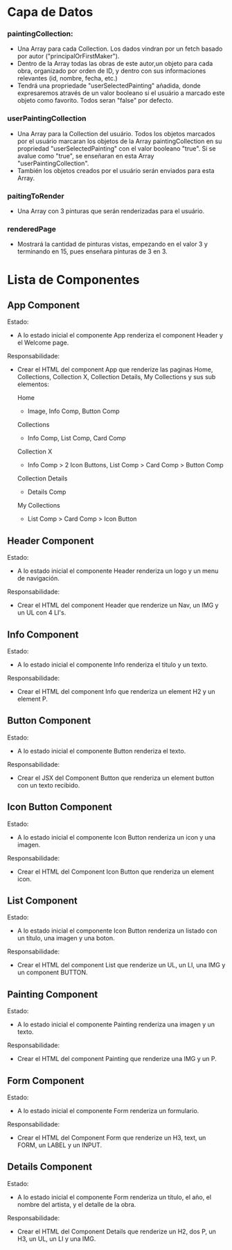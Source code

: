 # Capa de Datos

### paintingCollection:

- Una Array para cada Collection. Los dados vindran por un fetch basado por autor ("principalOrFirstMaker").
- Dentro de la Array todas las obras de este autor,un objeto para cada obra, organizado por orden de ID, y dentro con sus informaciones relevantes (id, nombre, fecha, etc.)
- Tendrá una propriedade "userSelectedPainting" añadida, donde expresaremos através de un valor booleano si el usuário a marcado este objeto como favorito. Todos seran "false" por defecto.

### userPaintingCollection

- Una Array para la Collection del usuário. Todos los objetos marcados por el usuário marcaran los objetos de la Array paintingCollection en su propriedad "userSelectedPainting" con el valor booleano "true". Si se avalue como "true", se enseñaran en esta Array "userPaintingCollection".
- También los objetos creados por el usuário serán enviados para esta Array.

### paitingToRender

- Una Array con 3 pinturas que serán renderizadas para el usuário.

### renderedPage

- Mostrará la cantidad de pinturas vistas, empezando en el valor 3 y terminando en 15, pues enseñara pinturas de 3 en 3.

# Lista de Componentes

## App Component

Estado:

- A lo estado inicial el componente App renderiza el component Header y el Welcome page.

Responsabilidade:

- Crear el HTML del component App que renderize las paginas Home, Collections, Collection X, Collection Details, My Collections y sus sub elementos:

  Home

  - Image, Info Comp, Button Comp

  Collections

  - Info Comp, List Comp, Card Comp

  Collection X

  - Info Comp > 2 Icon Buttons, List Comp > Card Comp > Button Comp

  Collection Details

  - Details Comp

  My Collections

  - List Comp > Card Comp > Icon Button

## Header Component

Estado:

- A lo estado inicial el componente Header renderiza un logo y un menu de navigación.

Responsabilidade:

- Crear el HTML del component Header que renderize un Nav, un IMG y un UL con 4 LI's.

## Info Component

Estado:

- A lo estado inicial el componente Info renderiza el titulo y un texto.

Responsabilidade:

- Crear el HTML del component Info que renderiza un element H2 y un element P.

## Button Component

Estado:

- A lo estado inicial el componente Button renderiza el texto.

Responsabilidade:

- Crear el JSX del Component Button que renderiza un element button con un texto recibido.

## Icon Button Component

Estado:

- A lo estado inicial el componente Icon Button renderiza un icon y una imagen.

Responsabilidade:

- Crear el HTML del Component Icon Button que renderiza un element icon.

## List Component

Estado:

- A lo estado inicial el componente Icon Button renderiza un listado con un título, una imagen y una boton.

Responsabilidade:

- Crear el HTML del component List que renderize un UL, un LI, una IMG y un component BUTTON.

## Painting Component

Estado:

- A lo estado inicial el componente Painting renderiza una imagen y un texto.

Responsabilidade:

- Crear el HTML del component Painting que renderize una IMG y un P.

## Form Component

Estado:

- A lo estado inicial el componente Form renderiza un formulario.

Responsabilidade:

- Crear el HTML del Component Form que renderize un H3, text, un FORM, un LABEL y un INPUT.

## Details Component

Estado:

- A lo estado inicial el componente Form renderiza un título, el año, el nombre del artista, y el detalle de la obra.

Responsabilidade:

- Crear el HTML del Component Details que renderize un H2, dos P, un H3, un UL, un LI y una IMG.
